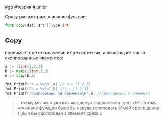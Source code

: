 #go #теория  #junior 

Сразу рассмотрим описание функции: 

```go
func copy(dst, src []Type)int 
```

## Copy
принимает срез-назначение и срез источник, а возвращает число скопированных элементов:

```go
a := []int{1,2,3}
b := make([]int,3,3)
n := copy(b,a)

fmt.Printf("a = %v\n",a) // a = [1 2 3]
fmt.Printf("b = %v\n",b) //b = [1 2 3]
fmt.Printf("Скопировано %d элемента\n",n) //Скопировано 3 элемента
```

>Почему мы явно указывали длину создаваемого среза `b`? Потому что иначе функции было бы некуда копировать .Имей срез `b` длину `1` ,был бы скопирован `1` элемент среза `a`
